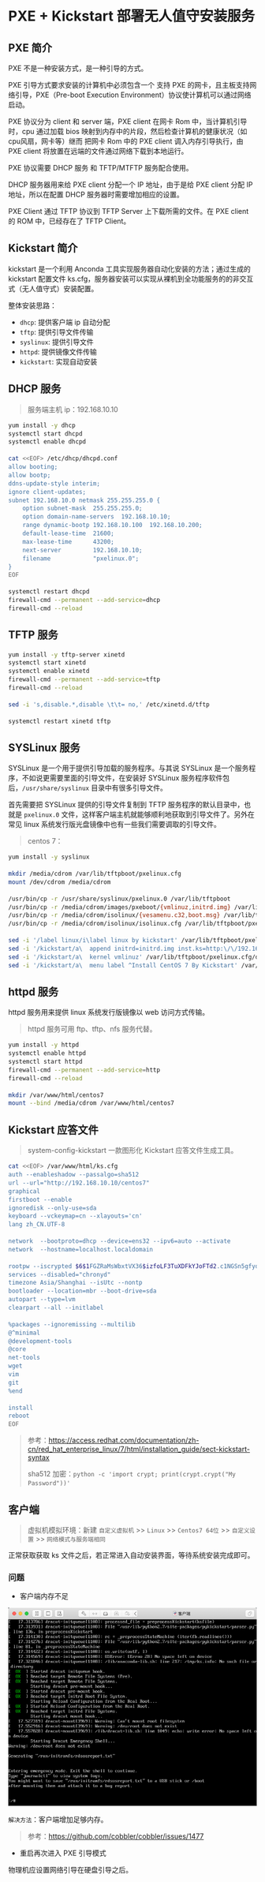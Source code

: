 <!--
 * @Author: jangrui
 * @Date: 2019-07-31 07:48:42
 * @LastEditors: jangrui
 * @LastEditTime: 2019-08-28 07:46:03
 * @version: 
 * @Descripttion: 
 -->

# PXE + Kickstart 部署无人值守安装服务

## PXE 简介

PXE 不是一种安装方式，是一种引导的方式。
 
PXE 引导方式要求安装的计算机中必须包含一个 支持 PXE 的网卡，且主板支持网络引导，PXE（Pre-boot Execution Environment）协议使计算机可以通过网络启动。 
 
PXE 协议分为 client 和 server 端，PXE client 在网卡 Rom 中，当计算机引导时，cpu 通过加载 bios 映射到内存中的片段，然后检查计算机的健康状况（如cpu风扇，网卡等）继而 把网卡 Rom 中的 PXE client 调入内存引导执行，由 PXE client 将放置在远端的文件通过网络下载到本地运行。
 
PXE 协议需要 DHCP 服务 和 TFTP/MTFTP 服务配合使用。

DHCP 服务器用来给 PXE client 分配一个 IP 地址，由于是给 PXE client 分配 IP 地址，所以在配置 DHCP 服务器时需要增加相应的设置。

PXE Client 通过 TFTP 协议到 TFTP Server 上下载所需的文件。在 PXE client 的 ROM 中，已经存在了 TFTP Client。

## Kickstart 简介

kickstart 是一个利用 Anconda 工具实现服务器自动化安装的方法；通过生成的 kickstart 配置文件 ks.cfg，服务器安装可以实现从裸机到全功能服务的的非交互式（无人值守式）安装配置。

整体安装思路：

- `dhcp`: 提供客户端 ip 自动分配
- `tftp`: 提供引导文件传输
- `syslinux`: 提供引导文件
- `httpd`: 提供镜像文件传输
- `kickstart`: 实现自动安装

## DHCP 服务

> 服务端主机 ip：192.168.10.10

```bash
yum install -y dhcp
systemctl start dhcpd
systemctl enable dhcpd

cat <<EOF> /etc/dhcp/dhcpd.conf
allow booting;
allow bootp;
ddns-update-style interim;
ignore client-updates;
subnet 192.168.10.0 netmask 255.255.255.0 {
    option subnet-mask  255.255.255.0;
    option domain-name-servers  192.168.10.10;
    range dynamic-bootp 192.168.10.100  192.168.10.200;
    default-lease-time  21600;
    max-lease-time      43200;
    next-server         192.168.10.10;
    filename            "pxelinux.0";
}
EOF

systemctl restart dhcpd
firewall-cmd --permanent --add-service=dhcp
firewall-cmd --reload
```

## TFTP 服务

```bash
yum install -y tftp-server xinetd
systemctl start xinetd
systemctl enable xinetd
firewall-cmd --permanent --add-service=tftp
firewall-cmd --reload

sed -i 's,disable.*,disable \t\t= no,' /etc/xinetd.d/tftp

systemctl restart xinetd tftp
```

## SYSLinux 服务

SYSLinux 是一个用于提供引导加载的服务程序。与其说 SYSLinux 是一个服务程序，不如说更需要里面的引导文件，在安装好 SYSLinux 服务程序软件包后，`/usr/share/syslinux` 目录中有很多引导文件。

首先需要把 SYSLinux 提供的引导文件复制到 TFTP 服务程序的默认目录中，也就是 `pxelinux.0` 文件，这样客户端主机就能够顺利地获取到引导文件了。另外在常见 linux 系统发行版光盘镜像中也有一些我们需要调取的引导文件。

> centos 7：

```bash
yum install -y syslinux

mkdir /media/cdrom /var/lib/tftpboot/pxelinux.cfg
mount /dev/cdrom /media/cdrom

/usr/bin/cp -r /usr/share/syslinux/pxelinux.0 /var/lib/tftpboot
/usr/bin/cp -r /media/cdrom/images/pxeboot/{vmlinuz,initrd.img} /var/lib/tftpboot
/usr/bin/cp -r /media/cdrom/isolinux/{vesamenu.c32,boot.msg} /var/lib/tftpboot
/usr/bin/cp -r /media/cdrom/isolinux/isolinux.cfg /var/lib/tftpboot/pxelinux.cfg/default

sed -i '/label linux/i\label linux by kickstart' /var/lib/tftpboot/pxelinux.cfg/default
sed -i '/kickstart/a\  append initrd=initrd.img inst.ks=http:\/\/192.168.10.10\/ks.cfg' /var/lib/tftpboot/pxelinux.cfg/default
sed -i '/kickstart/a\  kernel vmlinuz' /var/lib/tftpboot/pxelinux.cfg/default
sed -i '/kickstart/a\  menu label ^Install CentOS 7 By Kickstart' /var/lib/tftpboot/pxelinux.cfg/default
```

## httpd 服务

httpd 服务用来提供 linux 系统发行版镜像以 web 访问方式传输。

> httpd 服务可用 ftp、tftp、nfs 服务代替。

```bash
yum install -y httpd
systemctl enable httpd
systemctl start httpd
firewall-cmd --permanent --add-service=http
firewall-cmd --reload

mkdir /var/www/html/centos7
mount --bind /media/cdrom /var/www/html/centos7
```

## Kickstart 应答文件

> system-config-kickstart 一款图形化 Kickstart 应答文件生成工具。

```bash
cat <<EOF> /var/www/html/ks.cfg
auth --enableshadow --passalgo=sha512
url --url="http://192.168.10.10/centos7"
graphical
firstboot --enable
ignoredisk --only-use=sda
keyboard --vckeymap=cn --xlayouts='cn'
lang zh_CN.UTF-8

network  --bootproto=dhcp --device=ens32 --ipv6=auto --activate
network  --hostname=localhost.localdomain

rootpw --iscrypted $6$1FGZRaMsWbxtVX36$izfoLF3TuXDFkYJoFTd2.c1NGSn5gfydIr.PthlqRkuhbdIgODB4esi3QatJTxpFm8ChMgJ3qn029UT25Q1t0.
services --disabled="chronyd"
timezone Asia/Shanghai --isUtc --nontp
bootloader --location=mbr --boot-drive=sda
autopart --type=lvm
clearpart --all --initlabel

%packages --ignoremissing --multilib
@^minimal
@development-tools
@core
net-tools
wget
vim
git
%end

install
reboot
EOF
```

> 参考：https://access.redhat.com/documentation/zh-cn/red_hat_enterprise_linux/7/html/installation_guide/sect-kickstart-syntax
>
> sha512 加密：`python -c 'import crypt; print(crypt.crypt("My Password"))'`

## 客户端

> 虚拟机模拟环境：新建 `自定义虚拟机` >> `Linux` >> `Centos7 64位` >> `自定义设置` >> `网络模式与服务端相同`

正常获取获取 ks 文件之后，若正常进入自动安装界面，等待系统安装完成即可。

### 问题

- 客户端内存不足

![客户端内存不足](../_media/service/unattended-ram.png)

`解决方法`：客户端增加足够内存。

> 参考：https://github.com/cobbler/cobbler/issues/1477

- 重启再次进入 PXE 引导模式

物理机应设置网络引导在硬盘引导之后。
